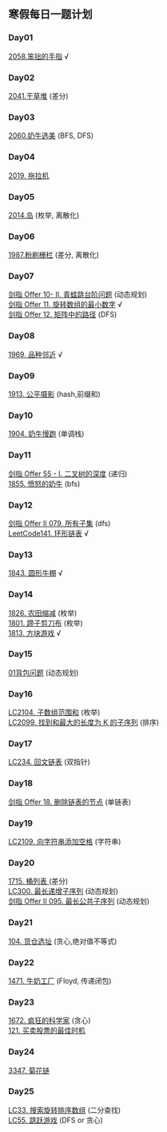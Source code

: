 ## 寒假每日一题计划
### Day01
[2058.笨拙的手指](https://www.acwing.com/problem/content/2060/) √
### Day02
[2041.干草堆](https://www.acwing.com/problem/content/2060/) (差分)
### Day03
[2060.奶牛选美](https://www.acwing.com/problem/content/2062/) (BFS, DFS)
### Day04
[2019. 拖拉机](https://www.acwing.com/problem/content/2021/) 
### Day05
[2014.岛](https://www.acwing.com/problem/content/2016/) (枚举, 离散化)
### Day06
[1987.粉刷栅栏](https://www.acwing.com/problem/content/1989/)  (差分, 离散化)
### Day07
[剑指 Offer 10- II. 青蛙跳台阶问题](https://leetcode-cn.com/problems/qing-wa-tiao-tai-jie-wen-ti-lcof/) (动态规划)  
[剑指 Offer 11. 旋转数组的最小数字](https://leetcode-cn.com/problems/xuan-zhuan-shu-zu-de-zui-xiao-shu-zi-lcof/)  √  
[剑指 Offer 12. 矩阵中的路径](https://leetcode-cn.com/problems/ju-zhen-zhong-de-lu-jing-lcof/) (DFS)  
### Day08
[1969. 品种邻近](https://www.acwing.com/problem/content/1971/) √  
### Day09
[1913. 公平摄影](https://www.acwing.com/problem/content/description/1915/) (hash,前缀和)  
### Day10
[1904. 奶牛慢跑](https://www.acwing.com/problem/content/1906/) (单调栈)
### Day11
[剑指 Offer 55 - I. 二叉树的深度](https://leetcode-cn.com/problems/er-cha-shu-de-shen-du-lcof/) (递归)  
[1855. 愤怒的奶牛](https://www.acwing.com/problem/content/1857/) (bfs)
### Day12  
[剑指 Offer II 079. 所有子集](https://leetcode-cn.com/problems/TVdhkn/) (dfs)  
[LeetCode141. 环形链表](https://leetcode-cn.com/problems/linked-list-cycle/) √  
### Day13
[1843. 圆形牛棚](https://www.acwing.com/problem/content/description/1845/) √
### Day14
[1826. 农田缩减](https://www.acwing.com/problem/content/1828/) (枚举)  
[1801. 蹄子剪刀布](https://www.acwing.com/problem/content/1803/) (枚举)  
[1813. 方块游戏](https://www.acwing.com/problem/content/1815/) √  
### Day15
[01背包问题](https://www.acwing.com/problem/content/description/2/) (动态规划)
### Day16
[LC2104. 子数组范围和](https://leetcode-cn.com/problems/sum-of-subarray-ranges/) (枚举)  
[LC2099. 找到和最大的长度为 K 的子序列](https://leetcode-cn.com/problems/find-subsequence-of-length-k-with-the-largest-sum/) (排序)  
### Day17
[LC234. 回文链表](https://leetcode-cn.com/problems/palindrome-linked-list/) (双指针)
### Day18
[剑指 Offer 18. 删除链表的节点](https://leetcode-cn.com/problems/shan-chu-lian-biao-de-jie-dian-lcof/) (单链表)
### Day19
[LC2109. 向字符串添加空格](https://leetcode-cn.com/problems/adding-spaces-to-a-string/) (字符串)  
### Day20  
[1715. 桶列表 ](https://www.acwing.com/problem/content/description/1717/) (差分)  
[LC300. 最长递增子序列](https://leetcode-cn.com/problems/longest-increasing-subsequence/) (动态规划)  
[剑指 Offer II 095. 最长公共子序列](https://leetcode-cn.com/problems/qJnOS7/) (动态规划)
### Day21
[104. 货仓选址](https://www.acwing.com/problem/content/106/) (贪心,绝对值不等式)  
### Day22
[1471. 牛奶工厂](https://www.acwing.com/problem/content/1473/) (Floyd, 传递闭包)  
### Day23
[1672. 疯狂的科学家](https://www.acwing.com/problem/content/description/1674/) (贪心)  
[121. 买卖股票的最佳时机](https://leetcode-cn.com/problems/best-time-to-buy-and-sell-stock/)
### Day24
[3347. 菊花链](https://www.acwing.com/problem/content/3350/)
### Day25
[LC33. 搜索旋转排序数组](https://leetcode-cn.com/problems/search-in-rotated-sorted-array/) (二分查找)  
[LC55. 跳跃游戏](https://leetcode-cn.com/problems/jump-game/) (DFS or 贪心)  